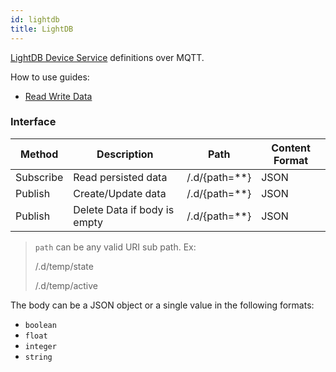 ```yaml
---
id: lightdb
title: LightDB
---
```


[LightDB Device Service](/cloud/services/lightdb) definitions over MQTT.

How to use guides:

- [Read Write Data](/cloud/services/lightdb/read-write-data)

### Interface

| Method    | Description                  | Path            | Content Format |
| --------- | ---------------------------- | --------------- | -------------- |
| Subscribe | Read persisted data          | /.d/{path=\*\*} | JSON           |
| Publish   | Create/Update data           | /.d/{path=\*\*} | JSON           |
| Publish   | Delete Data if body is empty | /.d/{path=\*\*} | JSON           |

> `path` can be any valid URI sub path. Ex:
>
> /.d/temp/state
>
> /.d/temp/active

The body can be a JSON object or a single value in the following formats:

- `boolean`
- `float`
- `integer`
- `string`
